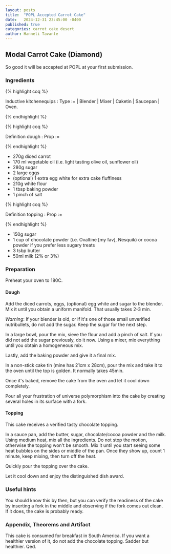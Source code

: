 ```yaml
---
layout: posts
title:  "POPL Accepted Carrot Cake"
date:   2024-12-31 23:45:00 -0400
published: true
categories: carrot cake desert
author: Hanneli Tavante
---
```



## Modal Carrot Cake (Diamond)

So good it will be accepted at POPL at your first submission.

### Ingredients

{% highlight coq %}

Inductive kitchenequips : Type :=
  | Blender
  | Mixer
  | Caketin
  | Saucepan
  | Oven.

{% endhighlight %}


{% highlight coq %}

Definition dough :  Prop :=

{% endhighlight %}


* 270g diced carrot
* 170 ml vegetable oil (i.e. light tasting olive oil, sunflower oil)
* 280g sugar
* 2 large eggs
* (optional) 1 extra egg white for extra cake fluffiness
* 210g white flour
* 1 tbsp baking powder
* 1 pinch of salt

{% highlight coq %}

Definition topping :  Prop :=

{% endhighlight %}

* 150g sugar
* 1 cup of chocolate powder (i.e. Ovaltine [my fav], Nesquik) or cocoa powder if you prefer less sugary treats
* 3 tsbp butter
* 50ml milk (2% or 3%)




### Preparation

Preheat your oven to 180C.

#### Dough

Add the diced carrots, eggs, (optional) egg white and sugar to the blender.
Mix it until you obtain a uniform manifold. That usually takes 2-3 min.

_Warning_: If your blender is old, or if it's one of those small unverified nutribullets, do not add the sugar. Keep the sugar for the next step.

In a large bowl, pour the mix, sieve the flour and add a pinch of salt. If you did not add the sugar previously, do it now.
Using a mixer, mix everything until you obtain a homogeneous mix.

Lastly, add the baking powder and give it a final mix.

In a non-stick cake tin (mine has 21cm x 28cm), pour the mix and take it to the oven until the top is golden.
It normally takes 45min.

Once it's baked, remove the cake from the oven and let it cool down completely.

Pour all your frustration of universe polymorphism into the cake by creating several holes in its surface with a fork.

#### Topping

This cake receives a verified tasty chocolate topping.

In a sauce pan, add the butter, sugar, chocolate/cocoa powder and the milk.
Using medium heat, mix all the ingredients. Do not stop the motion, otherwise the topping won't be smooth.
Mix it until you start seeing some heat bubbles on the sides or middle of the pan. Once they show up, count 1 minute, keep mixing, then turn off the heat. 

Quickly pour the topping over the cake.

Let it cool down and enjoy the distinguished dish award.


### Useful hints

You should know this by then, but you can verify the readiness of the cake by inserting a fork in the middle and observing if the fork comes out clean. If it does, the cake is probably ready.


### Appendix, Theorems and Artifact


This cake is consumed for breakfast in South America. 
If you want a healthier version of it, do not add the chocolate topping. 
Sadder but healthier.
Qed.



